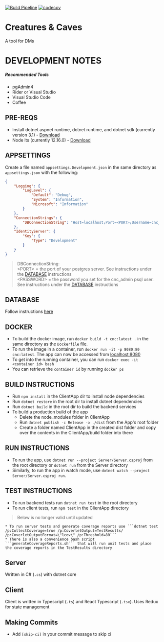 [![Build Pipeline](https://github.com/catnapz/CreaturesNCaves/workflows/Build%20Pipeline/badge.svg)](https://github.com/catnapz/CreaturesNCaves/actions?query=workflow%3A%22Build+Pipeline%22)
[![codecov](https://codecov.io/gh/catnapz/CreaturesNCaves/branch/master/graph/badge.svg)](https://codecov.io/gh/catnapz/CreaturesNCaves)

# Creatures & Caves
A tool for DMs

# DEVELOPMENT NOTES

##### Recommended Tools
* pgAdmin4
* Rider or Visual Studio
* Visual Studio Code
* Coffee

## PRE-REQS
* Install dotnet aspnet runtime, dotnet runtime, and dotnet sdk (currently version 3.1) - [Download](https://dotnet.microsoft.com/download)
* Node lts (currently 12.16.0) - [Download](https://nodejs.org/en/download/)

## APPSETTINGS
Create a file named `appsettings.Development.json` in the same directory as `appsettings.json` with the following:
```json
{
    "Logging": {
        "LogLevel": {
            "Default": "Debug",
            "System": "Information",
            "Microsoft": "Information"
        }
    },
    "ConnectionStrings": {
        "DBConnectionString": "Host=localhost;Port=<PORT>;Username=cnc_admin;Password=<PASSWORD>;Database=cnc;"
    },
    "IdentityServer": {
        "Key": {
            "Type": "Development"
        }
    }
}
```
> DBConnectionString: \
> \<PORT\> = the port of your postgres server. See instructions under the [DATABASE](#DATABASE) instructions \
> \<PASSWORD\> = the password you set for the cnc_admin psql user. See instructions under the [DATABASE](#DATABASE) instructions

## DATABASE
Follow instructions [here](/EntityFramework/Database/README.md)

## DOCKER
* To build the docker image, run ```docker build -t cnc:latest .``` in the same directory as the `Dockerfile` file.
* To run the image in a container, run ```docker run -it -p 8080:80 cnc:latest```. The app can now be accessed from [localhost:8080](http://localhost:8080)
* To get into the running container, you can run ```docker exec -it <container id> bash```
* You can retrieve the `container id` by running ```docker ps```

## BUILD INSTRUCTIONS
* Run ```npm install``` in the ClientApp dir to install node dependencies
* Run ```dotnet restore``` in the root dir to install dotnet dependencies
* Run ```dotnet build``` in the root dir to build the backend services
* To build a production build of the app
    * Delete the node_modules folder in ClientApp
    * Run ```dotnet publish -c Release -o ./dist``` from the App's root folder
    * Create a folder named ClientApp in the created dist folder and copy over the contents in the ClientApp/build folder into there

## RUN INSTRUCTIONS
* To run the app, use ```dotnet run --project Server/Server.csproj``` from the root directory or ```dotnet run``` from the Server directory
* Similarly, to run the app in watch mode, use ```dotnet watch --project Server/Server.csproj run```.

## TEST INSTRUCTIONS
* To run backend tests run ```dotnet run test``` in the root directory
* To run client tests, run ```npm test``` in the ClientApp directory

> Below is no longer valid until updated
```
* To run server tests and generate coverage reports use ```dotnet test /p:CollectCoverage=true /p:CoverletOutput=TestResults/ /p:CoverletOutputFormat=\"lcov\" /p:Threshold=80```
* There is also a convenience bash script ```generateCoverageReports.sh``` that will run unit tests and place the coverage reports in the TestResults directory
```
## Server
Written in C# (`.cs`) with dotnet core

## Client
Client is written in Typescript (`.ts`) and React Typescript (`.tsx`). Uses Redux for state management

## Making Commits
* Add `[skip-ci]` in your commit message to skip ci
